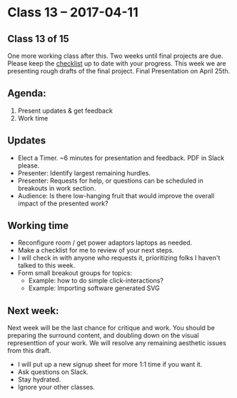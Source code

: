 # Class 13 – 2017-04-11

## Class 13 of **15**
One more working class after this. 
Two weeks until final projects are due. 
Please keep the  [checklist](https://docs.google.com/spreadsheets/d/1MjzpfzO1D4E6INZNkIJn21MgYwQn8XO3hzrBva_dO3c/edit#gid=0) up to date with your progress. 
This week we are presenting rough drafts of the final project. Final Presentation on April 25th. 
                                                                                        
 
## Agenda:
1. Present updates & get feedback
2. Work time
                

## Updates
* Elect a Timer. ~6 minutes for presentation and feedback. PDF in Slack please.
* Presenter: Identify largest remaining hurdles.
* Presenter: Requests for help, or questions can be scheduled in breakouts in work section.
* Audience: Is there low-hanging fruit that would improve the overall impact of the presented work?
  

## Working time
* Reconfigure room / get power adaptors laptops as needed.
* Make a checklist for me to review of your next steps.
* I will check in with anyone who requests it, prioritizing folks I haven't talked to this week.
* Form small breakout groups for topics:
    * Example: how to do simple click-interactions?
    * Example: Importing software generated SVG


## Next week:
Next week will be the last chance for critique and work. You should be preparing the surround content, and doubling down on the visual representtion of your work. We will resolve any remaining aesthetic issues from this draft.   

* I will put up a new signup sheet for more 1:1 time if you want it.
* Ask questions on Slack.
* Stay hydrated. 
* Ignore your other classes.

